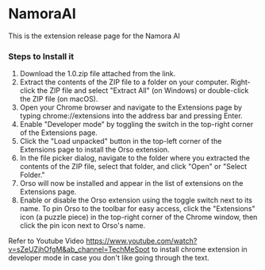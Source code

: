 # NamoraAI
This is the extension release page for the Namora AI

### Steps to Install it 

1. Download the 1.0.zip file attached from the link.
2. Extract the contents of the ZIP file to a folder on your computer. Right-click the ZIP file and select "Extract All" (on Windows) or double-click the ZIP file (on macOS).
3. Open your Chrome browser and navigate to the Extensions page by typing chrome://extensions into the address bar and pressing Enter.
4. Enable "Developer mode" by toggling the switch in the top-right corner of the Extensions page.
5. Click the "Load unpacked" button in the top-left corner of the Extensions page to install the Orso extension.
6. In the file picker dialog, navigate to the folder where you extracted the contents of the ZIP file, select that folder, and click "Open" or "Select Folder."
7. Orso will now be installed and appear in the list of extensions on the Extensions page.
8. Enable or disable the Orso extension using the toggle switch next to its name. To pin Orso to the toolbar for easy access, click the "Extensions" icon (a puzzle piece) in the top-right corner of the Chrome window, then click the pin icon next to Orso's name.

Refer to Youtube Video https://www.youtube.com/watch?v=sZeUZjhOfgM&ab_channel=TechMeSpot to install chrome extension in developer mode  in case you don't like going through the text.

